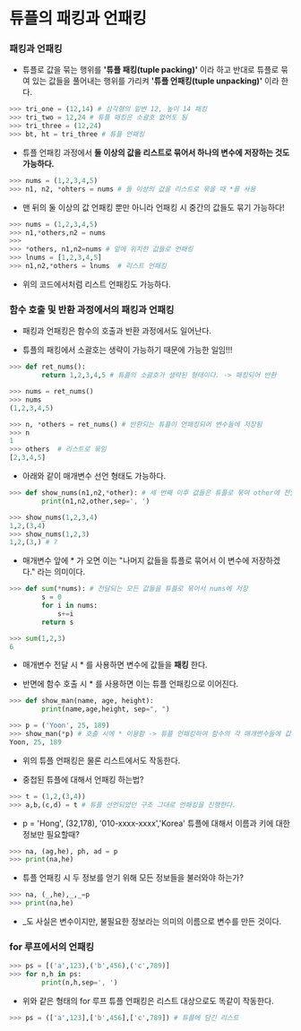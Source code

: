 # 튜플의 패킹과 언패킹

### 패킹과 언패킹

-   튜플로 값을 묶는 행위를 **'튜플 패킹(tuple packing)'** 이라 하고 반대로 튜플로 묶여 있는 값들을 풀어내는 행위를 가리켜 **'튜플 언패킹(tuple unpacking)'** 이라 한다.

```python
>>> tri_one = (12,14) # 삼각형의 밑변 12, 높이 14 패킹
>>> tri_two = 12,24 # 튜플 패킹은 소괄호 없어도 됨
>>> tri_three = (12,24)
>>> bt, ht = tri_three # 튜플 언패킹
```

-   튜플 언패킹 과정에서 **둘 이상의 값을 리스트로 묶어서 하나의 변수에 저장하는 것도 가능하다.**

```python
>>> nums = (1,2,3,4,5)
>>> n1, n2, *ohters = nums # 둘 이상의 값을 리스트로 묶을 때 *를 사용
```

-   맨 뒤의 둘 이상의 값 언패킹 뿐만 아니라 언패킹 시 중간의 값들도 묶기 가능하다!

```python
>>> nums = (1,2,3,4,5)
>>> n1,*others,n2 = nums
>>>
>>> *others, n1,n2=nums # 앞에 위치한 값들로 언패킹
>>> lnums = [1,2,3,4,5]
>>> n1,n2,*others = lnums  # 리스트 언패킹
```

-   위의 코드에서처럼 리스트 언패킹도 가능하다.

### 함수 호출 및 반환 과정에서의 패킹과 언패킹

-   패킹과 언패킹은 함수의 호출과 반환 과정에서도 일어난다.

-   튜플의 패킹에서 소괄호는 생략이 가능하기 때문에 가능한 일임!!!

```python
>>> def ret_nums():
        return 1,2,3,4,5 # 튜플의 소괄호가 생략된 형태이다. -> 패킹되어 반환

>>> nums = ret_nums()
>>> nums
(1,2,3,4,5)
```

```python
>>> n, *others = ret_nums() # 반환되는 튜플이 언패킹되어 변수들에 저장됨
>>> n
1
>>> others  # 리스트로 묶임
[2,3,4,5]
```

-   아래와 같이 매개변수 선언 형태도 가능하다.

```python
>>> def show_nums(n1,n2,*other): # 세 번째 이후 값들은 튜플로 묶여 other에 전달
        print(n1,n2,other,sep=', ')

>>> show_nums(1,2,3,4)
1,2,(3,4)
>>> show_nums(1,2,3)
1,2,(3,) # ?
```

-   매개변수 앞에 \* 가 오면 이는 "나머지 값들을 튜플로 묶어서 이 변수에 저장하겠다." 라는 의미이다.

```python
>>> def sum(*nums): # 전달되는 모든 값들을 튜플로 묶어서 nums에 저장
        s = 0
        for i in nums:
            s+=i
        return s

>>> sum(1,2,3)
6
```

-   매개변수 전달 시 \* 를 사용하면 변수에 값들을 **패킹** 한다.

-   반면에 함수 호출 시 \* 를 사용하면 이는 튜플 언패킹으로 이어진다.

```python
>>> def show_man(name, age, height):
        print(name,age,height, sep=", ")

>>> p = ('Yoon', 25, 189)
>>> show_man(*p) # 호출 시에 * 이용함 -> 튜플 언패킹하여 함수의 각 매개변수들에 값들을 저장한다.
Yoon, 25, 189
```

-   위의 튜플 언패킹은 물론 리스트에서도 작동한다.

-   중첩된 튜플에 대해서 언패킹 하는법?

```python
>>> t = (1,2,(3,4))
>>> a,b,(c,d) = t # 튜플 선언되었던 구조 그대로 언패킹을 진행한다.
```

-   p = 'Hong', (32,178), '010-xxxx-xxxx','Korea' 튜플에 대해서 이름과 키에 대한 정보만 필요할때?

```python
>>> na, (ag,he), ph, ad = p
>>> print(na,he)
```

-   튜플 언패킹 시 두 정보를 얻기 위해 모든 정보들을 불러와야 하는가?

```python
>>> na, (_,he),_,_=p
>>> print(na,he)
```

-   \_도 사실은 변수이지만, 불필요한 정보라는 의미의 이름으로 변수를 만든 것이다.

### for 루프에서의 언패킹

```python
>>> ps = [('a',123),('b',456),('c',789)]
>>> for n,h in ps:
        print(n,h,sep=', ')
```

-   위와 같은 형태의 for 루프 튜플 언패킹은 리스트 대상으로도 똑같이 작동한다.

```python
>>> ps = (['a',123],['b',456],['c',789]) # 튜플에 담긴 리스트
```
